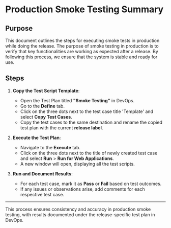 ﻿# Production Smoke Testing Summary

## Purpose
This document outlines the steps for executing smoke tests in production while doing the release. The purpose of smoke testing in production is to verify that key functionalities are working as expected after a release. By following this process, we ensure that the system is stable and ready for use.

## Steps

1. **Copy the Test Script Template**:
    - Open the Test Plan titled **"Smoke Testing"** in DevOps.
    - Go to the **Define** tab.
    - Click on the three dots next to the test case title 'Template' and select **Copy Test Cases**.
    - Copy the test cases to the same destination and rename the copied test plan with the current **release label**.

2. **Execute the Test Plan**:
    - Navigate to the **Execute** tab.
    - Click on the three dots next to the title of newly created test case and select **Run** > **Run for Web Applications**.
    - A new window will open, displaying all the test scripts.

3. **Run and Document Results**:
    - For each test case, mark it as **Pass** or **Fail** based on test outcomes.
    - If any issues or observations arise, add comments for each respective test case.

---

This process ensures consistency and accuracy in production smoke testing, with results documented under the release-specific test plan in DevOps.
